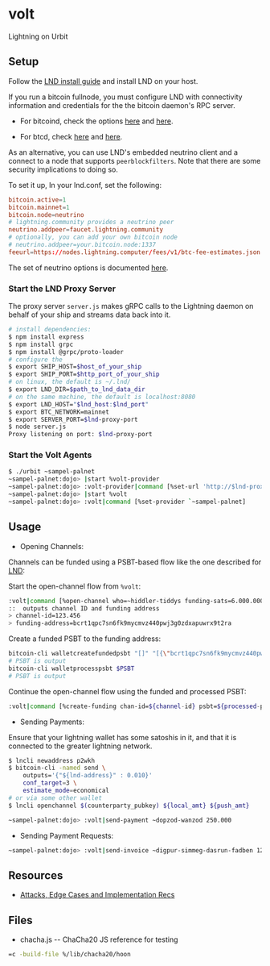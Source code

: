 # volt

Lightning on Urbit

## Setup

Follow the [LND install guide](https://github.com/lightningnetwork/lnd/blob/master/docs/INSTALL.md) and install LND on your host.

If you run a bitcoin fullnode, you must configure LND with connectivity information and credentials for the the bitcoin daemon's RPC server.

- For bitcoind, check the options [here](https://github.com/lightningnetwork/lnd/blob/master/docs/INSTALL.md#bitcoind-options) and [here](https://github.com/lightningnetwork/lnd/blob/master/docs/INSTALL.md#using-bitcoind-or-litecoind).

- For btcd, check [here](https://github.com/lightningnetwork/lnd/blob/master/docs/INSTALL.md#btcd-options) and [here](https://github.com/lightningnetwork/lnd/blob/master/docs/INSTALL.md#using-btcd).

As an alternative, you can use LND's embedded neutrino client and a connect to a node that supports `peerblockfilters`. Note that there are some security implications to doing so.

To set it up, In your lnd.conf, set the following:

``` conf
bitcoin.active=1
bitcoin.mainnet=1
bitcoin.node=neutrino
# lightning.community provides a neutrino peer
neutrino.addpeer=faucet.lightning.community
# optionally, you can add your own bitcoin node
# neutrino.addpeer=your.bitcoin.node:1337
feeurl=https://nodes.lightning.computer/fees/v1/btc-fee-estimates.json
```

The set of neutrino options is documented [here](https://github.com/lightningnetwork/lnd/blob/master/docs/INSTALL.md#neutrino-options).

### Start the LND Proxy Server

The proxy server `server.js` makes gRPC calls to the Lightning daemon on behalf of your ship and streams data back into it.

``` sh
# install dependencies:
$ npm install express
$ npm install grpc
$ npm install @grpc/proto-loader
# configure the
$ export SHIP_HOST=$host_of_your_ship
$ export SHIP_PORT=$http_port_of_your_ship
# on linux, the default is ~/.lnd/
$ export LND_DIR=$path_to_lnd_data_dir
# on the same machine, the default is localhost:8080
$ export LND_HOST="$lnd_host:$lnd_port"
$ export BTC_NETWORK=mainnet
$ export SERVER_PORT=$lnd-proxy-port
$ node server.js
Proxy listening on port: $lnd-proxy-port
```

### Start the Volt Agents

``` sh
$ ./urbit ~sampel-palnet
~sampel-palnet:dojo> |start %volt-provider
~sampel-palnet:dojo> :volt-provider|command [%set-url 'http://$lnd-proxy-host:$lnd-proxy-port']
~sampel-palnet:dojo> |start %volt
~sampel-palnet:dojo> :volt|command [%set-provider `~sampel-palnet]
```

## Usage

* Opening Channels:

Channels can be funded using a PSBT-based flow like the one described for [LND](https://docs.lightning.engineering/lightning-network-tools/lnd/psbt):

Start the open-channel flow from `%volt`:

```sh
:volt|command [%open-channel who=~hiddler-tiddys funding-sats=6.000.000 push-msats=0 %main]
::  outputs channel ID and funding address
> channel-id=123.456
> funding-address=bcrt1qpc7sn6fk9mycmvz440pwj3g0zdxapuwrx9t2ra
```

Create a funded PSBT to the funding address:

```sh
bitcoin-cli walletcreatefundedpsbt "[]" "[{\"bcrt1qpc7sn6fk9mycmvz440pwj3g0zdxapuwrx9t2ra\":6000000}]"
# PSBT is output
bitcoin-cli walletprocesspsbt $PSBT
# PSBT is output
```

Continue the open-channel flow using the funded and processed PSBT:

```sh
:volt|command [%create-funding chan-id=${channel-id} psbt=${processed-psbt}]
```

* Sending Payments:

Ensure that your lightning wallet has some satoshis in it, and that it is connected to the
greater lightning network.

``` sh
$ lncli newaddress p2wkh
$ bitcoin-cli -named send \
    outputs='{"${lnd-address}" : 0.010}'
    conf_target=3 \
    estimate_mode=economical
# or via some other wallet
$ lncli openchannel $(counterparty_pubkey) ${local_amt} ${push_amt}
```

``` sh
~sampel-palnet:dojo> :volt|send-payment ~dopzod-wanzod 250.000
```

* Sending Payment Requests:

``` sh
~sampel-palnet:dojo> :volt|send-invoice ~digpur-simmeg-dasrun-fadben 128.000 `'plz pay'
```

## Resources
* [Attacks, Edge Cases and Implementation Recs](ATTACKS_EDGES.md)

## Files
* chacha.js -- ChaCha20 JS reference for testing

``` sh
=c -build-file %/lib/chacha20/hoon
```
